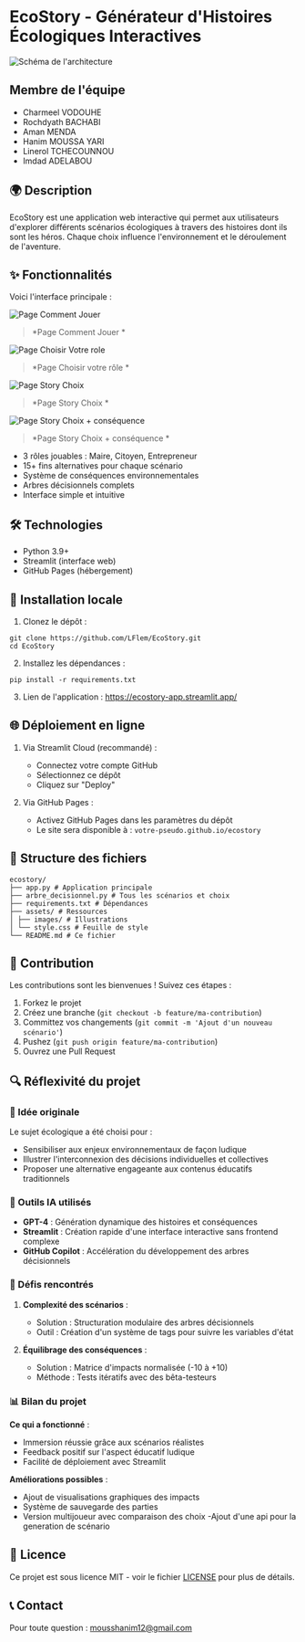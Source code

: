 # EcoStory - Générateur d'Histoires Écologiques Interactives
![Schéma de l'architecture](docs/eco.webp)

## Membre de l'équipe
- Charmeel VODOUHE
- Rochdyath BACHABI
- Aman MENDA
- Hanim MOUSSA YARI
- Linerol TCHECOUNNOU
- Imdad ADELABOU

## 🌍 Description
EcoStory est une application web interactive qui permet aux utilisateurs d'explorer différents scénarios écologiques à travers des histoires dont ils sont les héros. Chaque choix influence l'environnement et le déroulement de l'aventure.

## ✨ Fonctionnalités

Voici l'interface principale :

![Page Comment Jouer](docs/Cj.png)
> *Page Comment Jouer *

![Page Choisir Votre role](docs/Cjr.png)
> *Page Choisir votre rôle *

![Page Story Choix](docs/Sc.png)
> *Page Story Choix *

![Page Story Choix + conséquence](docs/Scc.png)
> *Page Story Choix + conséquence *

- 3 rôles jouables : Maire, Citoyen, Entrepreneur
- 15+ fins alternatives pour chaque scénario
- Système de conséquences environnementales
- Arbres décisionnels complets
- Interface simple et intuitive

## 🛠️ Technologies
- Python 3.9+
- Streamlit (interface web)
- GitHub Pages (hébergement)

## 🚀 Installation locale
1. Clonez le dépôt :
```
git clone https://github.com/LFlem/EcoStory.git
cd EcoStory
```
2. Installez les dépendances :
```
pip install -r requirements.txt
```
3. Lien de l'application :
https://ecostory-app.streamlit.app/

## 🌐 Déploiement en ligne
1. Via Streamlit Cloud (recommandé) :
   - Connectez votre compte GitHub
   - Sélectionnez ce dépôt
   - Cliquez sur "Deploy"

2. Via GitHub Pages :
   - Activez GitHub Pages dans les paramètres du dépôt
   - Le site sera disponible à : `votre-pseudo.github.io/ecostory`

## 📂 Structure des fichiers
```
ecostory/
├── app.py # Application principale
├── arbre_decisionnel.py # Tous les scénarios et choix
├── requirements.txt # Dépendances
├── assets/ # Ressources
│ ├── images/ # Illustrations
│ └── style.css # Feuille de style
└── README.md # Ce fichier
```

## 🤝 Contribution
Les contributions sont les bienvenues ! Suivez ces étapes :
1. Forkez le projet
2. Créez une branche (`git checkout -b feature/ma-contribution`)
3. Committez vos changements (`git commit -m 'Ajout d'un nouveau scénario'`)
4. Pushez (`git push origin feature/ma-contribution`)
5. Ouvrez une Pull Request

## 🔍 Réflexivité du projet

### 🌱 Idée originale
Le sujet écologique a été choisi pour :
- Sensibiliser aux enjeux environnementaux de façon ludique
- Illustrer l'interconnexion des décisions individuelles et collectives
- Proposer une alternative engageante aux contenus éducatifs traditionnels

### 🧠 Outils IA utilisés
- **GPT-4** : Génération dynamique des histoires et conséquences
- **Streamlit** : Création rapide d'une interface interactive sans frontend complexe
- **GitHub Copilot** : Accélération du développement des arbres décisionnels

### 🧗 Défis rencontrés
1. **Complexité des scénarios** :
   - Solution : Structuration modulaire des arbres décisionnels
   - Outil : Création d'un système de tags pour suivre les variables d'état

2. **Équilibrage des conséquences** :
   - Solution : Matrice d'impacts normalisée (-10 à +10)
   - Méthode : Tests itératifs avec des bêta-testeurs

### 📊 Bilan du projet
**Ce qui a fonctionné** :
- Immersion réussie grâce aux scénarios réalistes
- Feedback positif sur l'aspect éducatif ludique
- Facilité de déploiement avec Streamlit

**Améliorations possibles** :
- Ajout de visualisations graphiques des impacts
- Système de sauvegarde des parties
- Version multijoueur avec comparaison des choix
-Ajout d'une api pour la generation de scénario

## 📜 Licence
Ce projet est sous licence MIT - voir le fichier [LICENSE](LICENSE) pour plus de détails.

## 📞 Contact
Pour toute question : mousshanim12@gmail.com